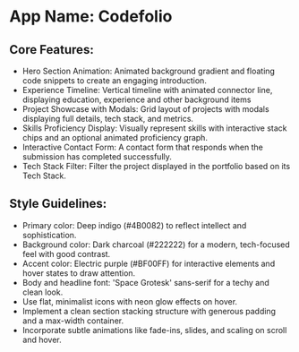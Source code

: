 # **App Name**: Codefolio

## Core Features:

- Hero Section Animation: Animated background gradient and floating code snippets to create an engaging introduction.
- Experience Timeline: Vertical timeline with animated connector line, displaying education, experience and other background items
- Project Showcase with Modals: Grid layout of projects with modals displaying full details, tech stack, and metrics.
- Skills Proficiency Display: Visually represent skills with interactive stack chips and an optional animated proficiency graph.
- Interactive Contact Form: A contact form that responds when the submission has completed successfully.
- Tech Stack Filter: Filter the project displayed in the portfolio based on its Tech Stack.

## Style Guidelines:

- Primary color: Deep indigo (#4B0082) to reflect intellect and sophistication.
- Background color: Dark charcoal (#222222) for a modern, tech-focused feel with good contrast.
- Accent color: Electric purple (#BF00FF) for interactive elements and hover states to draw attention.
- Body and headline font: 'Space Grotesk' sans-serif for a techy and clean look.
- Use flat, minimalist icons with neon glow effects on hover.
- Implement a clean section stacking structure with generous padding and a max-width container.
- Incorporate subtle animations like fade-ins, slides, and scaling on scroll and hover.